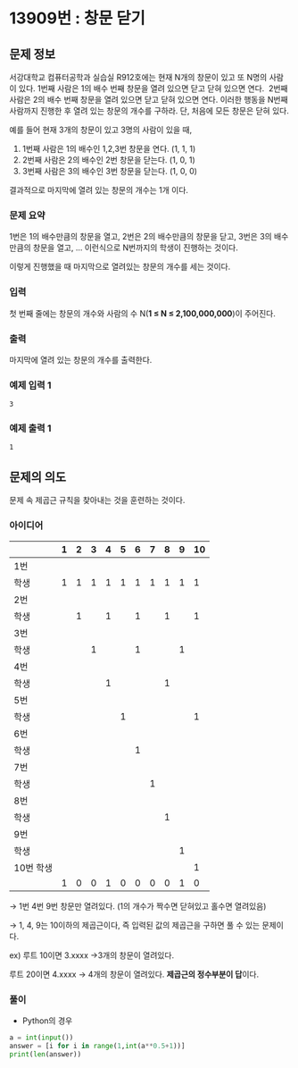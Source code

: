 # 13909번 : 창문 닫기

## 문제 정보

서강대학교 컴퓨터공학과 실습실 R912호에는 현재 N개의 창문이 있고 또 N명의 사람이 있다. 1번째 사람은 1의 배수 번째 창문을 열려 있으면 닫고 닫혀 있으면 연다.  2번째 사람은 2의 배수 번째 창문을 열려 있으면 닫고 닫혀 있으면 연다. 이러한 행동을 N번째 사람까지 진행한 후 열려 있는 창문의 개수를 구하라. 단, 처음에 모든 창문은 닫혀 있다.

예를 들어 현재 3개의 창문이 있고 3명의 사람이 있을 때,

1. 1번째 사람은 1의 배수인 1,2,3번 창문을 연다. (1, 1, 1)
2. 2번째 사람은 2의 배수인 2번 창문을 닫는다. (1, 0, 1)
3. 3번째 사람은 3의 배수인 3번 창문을 닫는다. (1, 0, 0)

결과적으로 마지막에 열려 있는 창문의 개수는 1개 이다.

### 문제 요약

1번은 1의 배수만큼의 창문을 열고,
2번은 2의 배수만큼의 창문을 닫고,
3번은 3의 배수만큼의 창문을 열고, …
이런식으로 N번까지의 학생이 진행하는 것이다.

이렇게 진행했을 때 마지막으로 열려있는 창문의 개수를 세는 것이다.

### 입력

첫 번째 줄에는 창문의 개수와 사람의 수 N(**1 ≤ N ≤ 2,100,000,000**)이 주어진다.

### 출력

마지막에 열려 있는 창문의 개수를 출력한다.

### 예제 입력 1

`3`

### 예제 출력 1

`1`

## 문제의 의도

문제 속 제곱근 규칙을 찾아내는 것을 훈련하는 것이다.

### 아이디어

|  | 1 | 2 | 3 | 4 | 5 | 6 | 7 | 8 | 9 | 10 |
| --- | --- | --- | --- | --- | --- | --- | --- | --- | --- | --- |
| 1번 
학생 | 1 | 1 | 1 | 1 | 1 | 1 | 1 | 1 | 1 | 1 |
| 2번 
학생 |  | 1 |  | 1 |  | 1 |  | 1 |  | 1 |
| 3번 
학생 |  |  | 1 |  |  | 1 |  |  | 1 |  |
| 4번 
학생 |  |  |  | 1 |  |  |  | 1 |  |  |
| 5번 
학생 |  |  |  |  | 1 |  |  |  |  | 1 |
| 6번 
학생 |  |  |  |  |  | 1 |  |  |  |  |
| 7번 
학생 |  |  |  |  |  |  | 1 |  |  |  |
| 8번 
학생 |  |  |  |  |  |  |  | 1 |  |  |
| 9번 
학생 |  |  |  |  |  |  |  |  | 1 |  |
| 10번 학생 |  |  |  |  |  |  |  |  |  | 1 |
|  | 1 | 0 | 0 | 1 | 0 | 0 | 0 | 0 | 1 | 0 |

→ 1번 4번 9번 창문만 열려있다. (1의 개수가 짝수면 닫혀있고 홀수면 열려있음)

→ 1, 4, 9는 10이하의 제곱근이다, 즉 입력된 값의 제곱근을 구하면 풀 수 있는 문제이다.

ex) 루트 10이면 3.xxxx →3개의 창문이 열려있다.

루트 20이면 4.xxxx → 4개의 창문이 열려있다.  **제곱근의 정수부분이 답**이다.

### 풀이

- Python의 경우

```python
a = int(input())
answer = [i for i in range(1,int(a**0.5+1))]
print(len(answer))
```
